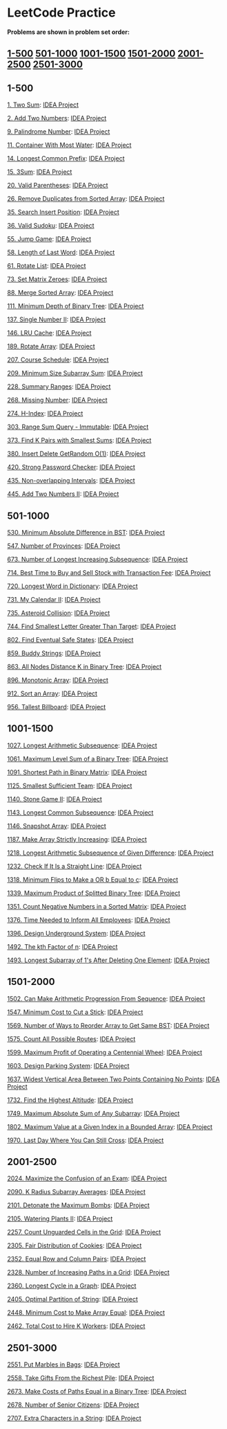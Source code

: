 # LeetCode Practice
**Problems are shown in problem set order:**

## [**1-500**](#1-500)  [**501-1000**](#501-1000)  [**1001-1500**](#1001-1500)  [**1501-2000**](#1501-2000)  [**2001-2500**](#2001-2500)  [**2501-3000**](#2501-3000) 

## 1-500

[1. Two Sum](https://leetcode.com/problems/two-sum/): [IDEA Project](Solutions/TwoSum)

[2. Add Two Numbers](https://leetcode.com/problems/add-two-numbers/): [IDEA Project](Solutions/AddTwoNumbers)

[9. Palindrome Number](https://leetcode.com/problems/palindrome-number/): [IDEA Project](Solutions/PalindromeNumber)

[11. Container With Most Water](https://leetcode.com/problems/container-with-most-water/): [IDEA Project](Solutions/ContainerWithMostWater)

[14. Longest Common Prefix](https://leetcode.com/problems/longest-common-prefix/): [IDEA Project](Solutions/LongestCommonPrefix)

[15. 3Sum](https://leetcode.com/problems/3sum/): [IDEA Project](Solutions/ThreeSum)

[20. Valid Parentheses](https://leetcode.com/problems/valid-parentheses/): [IDEA Project](Solutions/ValidParentheses)

[26. Remove Duplicates from Sorted Array](https://leetcode.com/problems/remove-duplicates-from-sorted-array/): [IDEA Project](Solutions/RemoveDuplicatesfromSortedArray)

[35. Search Insert Position](https://leetcode.com/problems/search-insert-position/): [IDEA Project](Solutions/SearchInsertPosition)

[36. Valid Sudoku](https://leetcode.com/problems/valid-sudoku/): [IDEA Project](Solutions/ValidSudoku)

[55. Jump Game](https://leetcode.com/problems/jump-game/): [IDEA Project](Solutions/JumpGame)

[58. Length of Last Word](https://leetcode.com/problems/length-of-last-word/): [IDEA Project](Solutions/LengthofLastWord)

[61. Rotate List](https://leetcode.com/problems/rotate-list/): [IDEA Project](Solutions/RotateList)

[73. Set Matrix Zeroes](https://leetcode.com/problems/set-matrix-zeroes/): [IDEA Project](Solutions/SetMatrixZeroes)

[88. Merge Sorted Array](https://leetcode.com/problems/merge-sorted-array/description/?envType=study-plan-v2&envId=top-interview-150): [IDEA Project](Solutions/MergeSortedArray)

[111. Minimum Depth of Binary Tree](https://leetcode.com/problems/minimum-depth-of-binary-tree/): [IDEA Project](Solutions/MinimumDepthofBinaryTree)

[137. Single Number II](https://leetcode.com/problems/single-number-ii/): [IDEA Project](Solutions/SingleNumberII)

[146. LRU Cache](https://leetcode.com/problems/lru-cache/): [IDEA Project](Solutions/LRUCache)

[189. Rotate Array](https://leetcode.com/problems/rotate-array/): [IDEA Project](Solutions/RotateArray)

[207. Course Schedule](https://leetcode.com/problems/course-schedule/description/): [IDEA Project](Solutions/CourseSchedule)

[209. Minimum Size Subarray Sum](https://leetcode.com/problems/minimum-size-subarray-sum/): [IDEA Project](Solutions/MinimumSizeSubarraySum)

[228. Summary Ranges](https://leetcode.com/problems/summary-ranges/): [IDEA Project](Solutions/SummaryRanges)

[268. Missing Number](https://leetcode.com/problems/missing-number/): [IDEA Project](Solutions/MissingNumber)

[274. H-Index](https://leetcode.com/problems/h-index/): [IDEA Project](Solutions/HIndex)

[303. Range Sum Query - Immutable](https://leetcode.com/problems/range-sum-query-immutable/): [IDEA Project](Solutions/RangeSumQueryImmutable)

[373. Find K Pairs with Smallest Sums](https://leetcode.com/problems/find-k-pairs-with-smallest-sums/): [IDEA Project](Solutions/FindKPairswithSmallestSums)

[380. Insert Delete GetRandom O(1)](https://leetcode.com/problems/insert-delete-getrandom-o1/): [IDEA Project](Solutions/InsertDeleteGetRandomO1)

[420. Strong Password Checker](https://leetcode.com/problems/strong-password-checker/): [IDEA Project](Solutions/StrongPasswordChecker)

[435. Non-overlapping Intervals](https://leetcode.com/problems/non-overlapping-intervals/): [IDEA Project](Solutions/NonOverlappingIntervals)

[445. Add Two Numbers II](https://leetcode.com/problems/add-two-numbers-ii/): [IDEA Project](Solutions/AddTwoNumbersII)

## 501-1000

[530. Minimum Absolute Difference in BST](https://leetcode.com/problems/minimum-absolute-difference-in-bst/): [IDEA Project](Solutions/MinimumAbsoluteDifferenceinBST)

[547. Number of Provinces](https://leetcode.com/problems/number-of-provinces/): [IDEA Project](Solutions/NumberofProvinces)

[673. Number of Longest Increasing Subsequence](https://leetcode.com/problems/number-of-longest-increasing-subsequence/): [IDEA Project](Solutions/NumberofLongestIncreasingSubsequence)

[714. Best Time to Buy and Sell Stock with Transaction Fee](https://leetcode.com/problems/best-time-to-buy-and-sell-stock-with-transaction-fee/): [IDEA Project](Solutions/BestTimetoBuyandSellStockwithTransactionFee)

[720. Longest Word in Dictionary](https://leetcode.com/problems/longest-word-in-dictionary/): [IDEA Project](Solutions/LongestWordinDictionary)

[731. My Calendar II](https://leetcode.com/problems/my-calendar-ii/description/): [IDEA Project](Solutions/MyCalendarII)

[735. Asteroid Collision](https://leetcode.com/problems/asteroid-collision/): [IDEA Project](Solutions/AsteroidCollision)

[744. Find Smallest Letter Greater Than Target](https://leetcode.com/problems/find-smallest-letter-greater-than-target/): [IDEA Project](Solutions/FindSmallestLetterGreaterThanTarget)

[802. Find Eventual Safe States](https://leetcode.com/problems/find-eventual-safe-states/): [IDEA Project](Solutions/FindEventualSafeStates)

[859. Buddy Strings](https://leetcode.com/problems/buddy-strings/): [IDEA Project](Solutions/BuddyStrings)

[863. All Nodes Distance K in Binary Tree](https://leetcode.com/problems/all-nodes-distance-k-in-binary-tree/): [IDEA Project](Solutions/AllNodesDistanceKinBinaryTree)

[896. Monotonic Array](https://leetcode.com/problems/monotonic-array/): [IDEA Project](Solutions/MonotonicArray)

[912. Sort an Array](https://leetcode.com/problems/sort-an-array/): [IDEA Project](Solutions/SortanArray)

[956. Tallest Billboard](https://leetcode.com/problems/tallest-billboard/): [IDEA Project](Solutions/TallestBillboard)

## 1001-1500

[1027. Longest Arithmetic Subsequence](https://leetcode.com/problems/longest-arithmetic-subsequence/): [IDEA Project](Solutions/LongestArithmeticSubsequence)

[1061. Maximum Level Sum of a Binary Tree](https://leetcode.com/problems/maximum-level-sum-of-a-binary-tree/): [IDEA Project](Solutions/MaximumLevelSumofaBinaryTree)

[1091. Shortest Path in Binary Matrix](https://leetcode.com/problems/shortest-path-in-binary-matrix/description/): [IDEA Project](Solutions/ShortestPathinBinaryMatrix)

[1125. Smallest Sufficient Team](https://leetcode.com/problems/smallest-sufficient-team/): [IDEA Project](Solutions/SmallestSufficientTeam)

[1140. Stone Game II](https://leetcode.com/problems/stone-game-ii/): [IDEA Project](Solutions/StoneGameII)

[1143. Longest Common Subsequence](https://leetcode.com/problems/longest-common-subsequence/): [IDEA Project](Solutions/LongestCommonSubsequence)

[1146. Snapshot Array](https://leetcode.com/problems/snapshot-array/): [IDEA Project](Solutions/SnapshotArray)

[1187. Make Array Strictly Increasing](https://leetcode.com/problems/make-array-strictly-increasing/): [IDEA Project](Solutions/MakeArrayStrictlyIncreasing)

[1218. Longest Arithmetic Subsequence of Given Difference](https://leetcode.com/problems/longest-arithmetic-subsequence-of-given-difference/): [IDEA Project](Solutions/LongestArithmeticSubsequenceofGivenDifference)

[1232. Check If It Is a Straight Line](https://leetcode.com/problems/check-if-it-is-a-straight-line/): [IDEA Project](Solutions/CheckIfItIsaStraightLine)

[1318. Minimum Flips to Make a OR b Equal to c](https://leetcode.com/problems/minimum-flips-to-make-a-or-b-equal-to-c/): [IDEA Project](Solutions/MinimumFlipstoMakeaORbEqualtoc)

[1339. Maximum Product of Splitted Binary Tree](https://leetcode.com/problems/maximum-product-of-splitted-binary-tree/): [IDEA Project](Solutions/MaximumProductofSplittedBinaryTree)

[1351. Count Negative Numbers in a Sorted Matrix](https://leetcode.com/problems/count-negative-numbers-in-a-sorted-matrix/description/): [IDEA Project](Solutions/CountNegativeNumbersinaSortedMatrix)

[1376. Time Needed to Inform All Employees](https://leetcode.com/problems/time-needed-to-inform-all-employees/): [IDEA Project](Solutions/TimeNeededtoInformAllEmployees)

[1396. Design Underground System](https://leetcode.com/problems/design-underground-system/): [IDEA Project](Solutions/DesignUndergroundSystem)

[1492. The kth Factor of n](https://leetcode.com/problems/the-kth-factor-of-n/): [IDEA Project](Solutions/ThekthFactorofn)

[1493. Longest Subarray of 1's After Deleting One Element](https://leetcode.com/problems/longest-subarray-of-1s-after-deleting-one-element/): [IDEA Project](Solutions/LongestSubarrayof1sAfterDeletingOneElement)

## 1501-2000

[1502. Can Make Arithmetic Progression From Sequence](https://leetcode.com/problems/can-make-arithmetic-progression-from-sequence/): [IDEA Project](Solutions/CanMakeArithmeticProgressionFromSequence)

[1547. Minimum Cost to Cut a Stick](https://leetcode.com/problems/minimum-cost-to-cut-a-stick/): [IDEA Project](Solutions/MinimumCosttoCutaStick)

[1569. Number of Ways to Reorder Array to Get Same BST](https://leetcode.com/problems/number-of-ways-to-reorder-array-to-get-same-bst/): [IDEA Project](Solutions/NumberofWaystoReorderArraytoGetSameBST)

[1575. Count All Possible Routes](https://leetcode.com/problems/count-all-possible-routes/): [IDEA Project](Solutions/CountAllPossibleRoutes)

[1599. Maximum Profit of Operating a Centennial Wheel](https://leetcode.com/problems/maximum-profit-of-operating-a-centennial-wheel/): [IDEA Project](Solutions/MaximumProfitofOperatingaCentennialWheel)

[1603. Design Parking System](https://leetcode.com/problems/design-parking-system/): [IDEA Project](Solutions/DesignParkingSystem)

[1637. Widest Vertical Area Between Two Points Containing No Points](https://leetcode.com/problems/widest-vertical-area-between-two-points-containing-no-points/): [IDEA Project](Solutions/WidestVerticalAreaBetweenTwoPointsContainingNoPoints)

[1732. Find the Highest Altitude](https://leetcode.com/problems/find-the-highest-altitude/description/): [IDEA Project](Solutions/FindtheHighestAltitude)

[1749. Maximum Absolute Sum of Any Subarray](https://leetcode.com/problems/maximum-absolute-sum-of-any-subarray/): [IDEA Project](Solutions/MaximumAbsoluteSumofAnySubarray)

[1802. Maximum Value at a Given Index in a Bounded Array](https://leetcode.com/problems/maximum-value-at-a-given-index-in-a-bounded-array/): [IDEA Project](Solutions/MaximumValueataGivenIndexinaBoundedArray)

[1970. Last Day Where You Can Still Cross](https://leetcode.com/problems/last-day-where-you-can-still-cross/description/): [IDEA Project](Solutions/LastDayWhereYouCanStillCross)

## 2001-2500

[2024. Maximize the Confusion of an Exam](https://leetcode.com/problems/maximize-the-confusion-of-an-exam/): [IDEA Project](Solutions/MaximizetheConfusionofanExam)

[2090. K Radius Subarray Averages](https://leetcode.com/problems/k-radius-subarray-averages/): [IDEA Project](Solutions/KRadiusSubarrayAverages)

[2101. Detonate the Maximum Bombs](https://leetcode.com/problems/detonate-the-maximum-bombs/): [IDEA Project](Solutions/DetonatetheMaximumBombs)

[2105. Watering Plants II](https://leetcode.com/problems/watering-plants-ii/): [IDEA Project](Solutions/WateringPlantsII)

[2257. Count Unguarded Cells in the Grid](https://leetcode.com/problems/count-unguarded-cells-in-the-grid/): [IDEA Project](Solutions/CountUnguardedCellsintheGrid)

[2305. Fair Distribution of Cookies](https://leetcode.com/problems/fair-distribution-of-cookies/): [IDEA Project](Solutions/FairDistributionofCookies)

[2352. Equal Row and Column Pairs](https://leetcode.com/problems/equal-row-and-column-pairs/): [IDEA Project](Solutions/EqualRowandColumnPairs)

[2328. Number of Increasing Paths in a Grid](https://leetcode.com/problems/number-of-increasing-paths-in-a-grid/): [IDEA Project](Solutions/NumberofIncreasingPathsinaGrid)

[2360. Longest Cycle in a Graph](https://leetcode.com/problems/longest-cycle-in-a-graph/): [IDEA Project](Solutions/LongestCycleinaGraph)

[2405. Optimal Partition of String](https://leetcode.com/problems/optimal-partition-of-string/): [IDEA Project](Solutions/OptimalPartitionofString)

[2448. Minimum Cost to Make Array Equal](https://leetcode.com/problems/minimum-cost-to-make-array-equal/): [IDEA Project](Solutions/MinimumCosttoMakeArrayEqual)

[2462. Total Cost to Hire K Workers](https://leetcode.com/problems/total-cost-to-hire-k-workers/): [IDEA Project](Solutions/TotalCosttoHireKWorkers)

## 2501-3000

[2551. Put Marbles in Bags](https://leetcode.com/problems/put-marbles-in-bags/): [IDEA Project](Solutions/PutMarblesinBags)

[2558. Take Gifts From the Richest Pile](https://leetcode.com/problems/take-gifts-from-the-richest-pile/): [IDEA Project](Solutions/TakeGiftsFromtheRichestPile)

[2673. Make Costs of Paths Equal in a Binary Tree](https://leetcode.com/problems/make-costs-of-paths-equal-in-a-binary-tree/): [IDEA Project](Solutions/MakeCostsofPathsEqualinaBinaryTree)

[2678. Number of Senior Citizens](https://leetcode.com/problems/number-of-senior-citizens/): [IDEA Project](Solutions/NumberofSeniorCitizens)

[2707. Extra Characters in a String](https://leetcode.com/problems/extra-characters-in-a-string/): [IDEA Project](Solutions/ExtraCharactersinaString)
